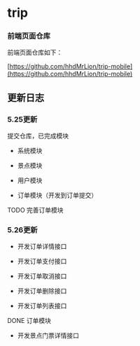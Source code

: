 # trip

### 前端页面仓库

前端页面仓库如下：

[https://github.com/hhdMrLion/trip-mobile](https://github.com/hhdMrLion/trip-mobile)

## 更新日志

### 5.25更新

提交仓库，已完成模块

* 系统模块

* 景点模块

* 用户模块

* 订单模块（开发到订单提交）

TODO 完善订单模块

### 5.26更新

* 开发订单详情接口

* 开发订单支付接口

* 开发订单取消接口

* 开发订单删除接口

* 开发订单列表接口

DONE 订单模块

* 开发景点门票详情接口
